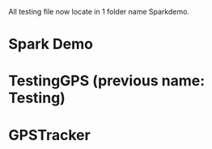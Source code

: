 All testing file now locate in 1 folder name Sparkdemo. 

# Spark Demo
# TestingGPS (previous name: Testing)
# GPSTracker 
